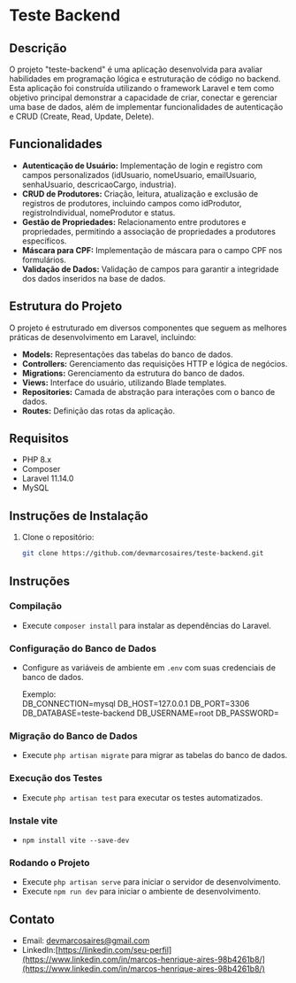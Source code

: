 # Teste Backend

## Descrição

O projeto "teste-backend" é uma aplicação desenvolvida para avaliar habilidades em programação lógica e estruturação de código no backend. Esta aplicação foi construída utilizando o framework Laravel e tem como objetivo principal demonstrar a capacidade de criar, conectar e gerenciar uma base de dados, além de implementar funcionalidades de autenticação e CRUD (Create, Read, Update, Delete).

## Funcionalidades

- **Autenticação de Usuário:** Implementação de login e registro com campos personalizados (idUsuario, nomeUsuario, emailUsuario, senhaUsuario, descricaoCargo, industria).
- **CRUD de Produtores:** Criação, leitura, atualização e exclusão de registros de produtores, incluindo campos como idProdutor, registroIndividual, nomeProdutor e status.
- **Gestão de Propriedades:** Relacionamento entre produtores e propriedades, permitindo a associação de propriedades a produtores específicos.
- **Máscara para CPF:** Implementação de máscara para o campo CPF nos formulários.
- **Validação de Dados:** Validação de campos para garantir a integridade dos dados inseridos na base de dados.

## Estrutura do Projeto

O projeto é estruturado em diversos componentes que seguem as melhores práticas de desenvolvimento em Laravel, incluindo:

- **Models:** Representações das tabelas do banco de dados.
- **Controllers:** Gerenciamento das requisições HTTP e lógica de negócios.
- **Migrations:** Gerenciamento da estrutura do banco de dados.
- **Views:** Interface do usuário, utilizando Blade templates.
- **Repositories:** Camada de abstração para interações com o banco de dados.
- **Routes:** Definição das rotas da aplicação.

## Requisitos

- PHP 8.x
- Composer
- Laravel 11.14.0
- MySQL

## Instruções de Instalação

1. Clone o repositório:
   ```bash
   git clone https://github.com/devmarcosaires/teste-backend.git

## Instruções

### Compilação
- Execute `composer install` para instalar as dependências do Laravel.

### Configuração do Banco de Dados
- Configure as variáveis de ambiente em `.env` com suas credenciais de banco de dados.
  
  Exemplo:  
  DB_CONNECTION=mysql
  DB_HOST=127.0.0.1
  DB_PORT=3306
  DB_DATABASE=teste-backend
  DB_USERNAME=root
  DB_PASSWORD=

### Migração do Banco de Dados
- Execute `php artisan migrate` para migrar as tabelas do banco de dados.

### Execução dos Testes
- Execute `php artisan test` para executar os testes automatizados.
  
### Instale vite
-  `npm install vite --save-dev`

### Rodando o Projeto
- Execute `php artisan serve` para iniciar o servidor de desenvolvimento.
- Execute `npm run dev` para iniciar o ambiente de desenvolvimento.
  
## Contato
- Email: devmarcosaires@gmail.com
- LinkedIn:[https://linkedin.com/seu-perfil](https://www.linkedin.com/in/marcos-henrique-aires-98b4261b8/](https://www.linkedin.com/in/marcos-henrique-aires-98b4261b8/)
